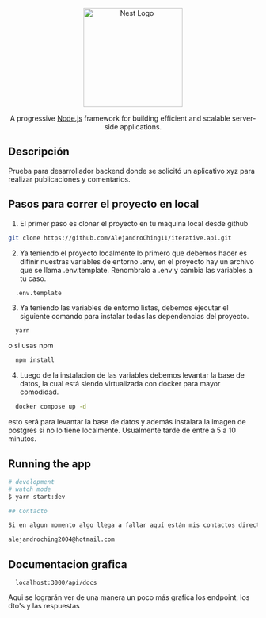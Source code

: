 <p align="center">
  <a href="http://nestjs.com/" target="blank"><img src="https://nestjs.com/img/logo-small.svg" width="200" alt="Nest Logo" /></a>
</p>

[circleci-image]: https://img.shields.io/circleci/build/github/nestjs/nest/master?token=abc123def456
[circleci-url]: https://circleci.com/gh/nestjs/nest

  <p align="center">A progressive <a href="http://nodejs.org" target="_blank">Node.js</a> framework for building efficient and scalable server-side applications.</p>
    <p align="center">
    
## Descripción

Prueba para desarrollador backend donde se solicitó un aplicativo xyz para realizar publicaciones y comentarios.

## Pasos para correr el proyecto en local

1. El primer paso es clonar el proyecto en tu maquina local desde github

```bash
git clone https://github.com/AlejandroChing11/iterative.api.git
```

2. Ya teniendo el proyecto localmente lo primero que debemos hacer es difinir nuestras variables de entorno .env, en el proyecto hay un archivo que se llama .env.template. Renombralo a .env y cambia las variables a tu caso.

```
  .env.template
```

3. Ya teniendo las variables de entorno listas, debemos ejecutar el siguiente comando para instalar todas las dependencias del proyecto.

```bash
  yarn
```

o si usas npm

```bash
  npm install
```

4. Luego de la instalacion de las variables debemos levantar la base de datos, la cual está siendo virtualizada con docker para mayor comodidad.

```bash
  docker compose up -d
```

esto será para levantar la base de datos y además instalara la imagen de postgres si no lo tiene localmente. Usualmente tarde de entre a 5 a 10 minutos.

## Running the app

```bash
# development
# watch mode
$ yarn start:dev

## Contacto

Si en algun momento algo llega a fallar aquí están mis contactos directos:

alejandroching2004@hotmail.com

```

## Documentacion grafica

```
  localhost:3000/api/docs
```

Aqui se lograrán ver de una manera un poco más grafica los endpoint, los dto's y las respuestas
